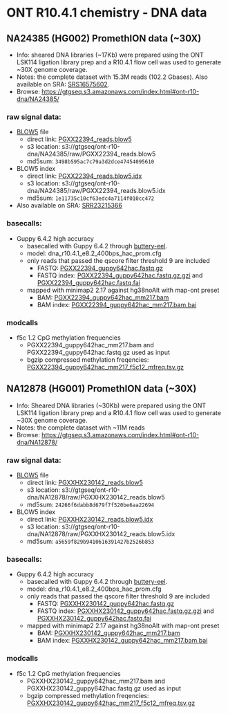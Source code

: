 # ONT R10.4.1 chemistry - DNA data

## NA24385 (HG002) PromethION data (~30X)

- Info: sheared DNA libraries (~17Kb) were prepared using the ONT LSK114 ligation library prep and a R10.4.1 flow cell was used to generate ~30X genome coverage.
- Notes: the complete dataset with 15.3M reads (102.2 Gbases). Also available on SRA: [SRS16575602](https://www.ncbi.nlm.nih.gov/sra/?term=SRS16575602).
- Browse: https://gtgseq.s3.amazonaws.com/index.html#ont-r10-dna/NA24385/

### raw signal data:
- [BLOW5](https://www.nature.com/articles/s41587-021-01147-4) file 
  - direct link: [PGXX22394_reads.blow5](https://gtgseq.s3.amazonaws.com/ont-r10-dna/NA24385/raw/PGXX22394_reads.blow5)  
  - s3 location: s3://gtgseq/ont-r10-dna/NA24385/raw/PGXX22394_reads.blow5
  - md5sum: `3498b595ac7c79a3d2dce47454095610`
- BLOW5 index
  - direct link: [PGXX22394_reads.blow5.idx](https://gtgseq.s3.amazonaws.com/ont-r10-dna/NA24385/raw/PGXX22394_reads.blow5.idx) 
  - s3 location: s3://gtgseq/ont-r10-dna/NA24385/raw/PGXX22394_reads.blow5.idx
  - md5sum: `1e11735c10cf63edc4a7114f010cc472`
- Also available on SRA: [SRR23215366](https://trace.ncbi.nlm.nih.gov/Traces/?view=run_browser&acc=SRR23215366&display=data-access) 

### basecalls:

- Guppy 6.4.2 high accuracy
  - basecalled with Guppy 6.4.2 through [buttery-eel](https://github.com/Psy-Fer/buttery-eel). 
  - model: dna_r10.4.1_e8.2_400bps_hac_prom.cfg
  - only reads that passed the qscore filter threshold 9 are included
    - FASTQ: [PGXX22394_guppy642hac.fastq.gz](https://gtgseq.s3.amazonaws.com/ont-r10-dna/NA24385/analyses/basecalls/guppy642hac/PGXX22394_guppy642hac.fastq.gz)
    - FASTQ index:  [PGXX22394_guppy642hac.fastq.gz.gzi](https://gtgseq.s3.amazonaws.com/ont-r10-dna/NA24385/analyses/basecalls/guppy642hac/PGXX22394_guppy642hac.fastq.gz.gzi) and [PGXX22394_guppy642hac.fastq.fai](https://gtgseq.s3.amazonaws.com/ont-r10-dna/NA24385/analyses/basecalls/guppy642hac/PGXX22394_guppy642hac.fastq.fai)
  - mapped with minimap2 2.17 against hg38noAlt with map-ont preset
    - BAM: [PGXX22394_guppy642hac_mm217.bam](https://gtgseq.s3.amazonaws.com/ont-r10-dna/NA24385/analyses/basecalls/guppy642hac/PGXX22394_guppy642hac_mm217.bam)
    - BAM index: [PGXX22394_guppy642hac_mm217.bam.bai](https://gtgseq.s3.amazonaws.com/ont-r10-dna/NA24385/analyses/basecalls/guppy642hac/PGXX22394_guppy642hac_mm217.bam.bai)

### modcalls

- f5c 1.2 CpG methylation frequencies
  - PGXX22394_guppy642hac_mm217.bam and PGXX22394_guppy642hac.fastq.gz used as input 
  - bgzip compressed methylation freqencies: [PGXX22394_guppy642hac_mm217_f5c12_mfreq.tsv.gz](https://gtgseq.s3.amazonaws.com/ont-r10-dna/NA24385/analyses/modcalls/f5c12/PGXX22394_guppy642hac_mm217_f5c12_mfreq.tsv.gz)

## NA12878 (HG001) PromethION data (~30X)

- Info: Sheared DNA libraries (~30Kb) were prepared using the ONT LSK114 ligation library prep and a R10.4.1 flow cell was used to generate ~30X genome coverage.
- Notes:  the complete dataset with ~11M reads
- Browse: https://gtgseq.s3.amazonaws.com/index.html#ont-r10-dna/NA12878/

### raw signal data:

- [BLOW5](https://www.nature.com/articles/s41587-021-01147-4) file 
  - direct link: [PGXXHX230142_reads.blow5](https://gtgseq.s3.amazonaws.com/ont-r10-dna/NA12878/raw/PGXXHX230142_reads.blow5)
  - s3 location: s3://gtgseq/ont-r10-dna/NA12878/raw/PGXXHX230142_reads.blow5
  - md5sum: `24266f6dabb8d679f7f520be6aa22694`
- BLOW5 index
  - direct link: [PGXXHX230142_reads.blow5.idx](https://gtgseq.s3.amazonaws.com/ont-r10-dna/NA12878/raw/PGXXHX230142_reads.blow5.idx)
  - s3 location: s3://gtgseq/ont-r10-dna/NA12878/raw/PGXXHX230142_reads.blow5.idx
  - md5sum: `a5659f829b9410616391427b2526b853`

### basecalls:

- Guppy 6.4.2 high accuracy
  - basecalled with Guppy 6.4.2 through [buttery-eel](https://github.com/Psy-Fer/buttery-eel). 
  - model: dna_r10.4.1_e8.2_400bps_hac_prom.cfg
  - only reads that passed the qscore filter threshold 9 are included
    - FASTQ: [PGXXHX230142_guppy642hac.fastq.gz](https://gtgseq.s3.amazonaws.com/ont-r10-dna/NA12878/analyses/basecalls/guppy642hac/PGXXHX230142_guppy642hac.fastq.gz)
    - FASTQ index:  [PGXXHX230142_guppy642hac.fastq.gz.gzi](https://gtgseq.s3.amazonaws.com/ont-r10-dna/NA12878/analyses/basecalls/guppy642hac/PGXXHX230142_guppy642hac.fastq.gz.gzi) and [PGXXHX230142_guppy642hac.fastq.fai](https://gtgseq.s3.amazonaws.com/ont-r10-dna/NA12878/analyses/basecalls/guppy642hac/PGXXHX230142_guppy642hac.fastq.fai)
  - mapped with minimap2 2.17 against hg38noAlt with map-ont preset
    - BAM: [PGXXHX230142_guppy642hac_mm217.bam](https://gtgseq.s3.amazonaws.com/ont-r10-dna/NA12878/analyses/basecalls/guppy642hac/PGXXHX230142_guppy642hac_mm217.bam)
    - BAM index: [PGXXHX230142_guppy642hac_mm217.bam.bai](https://gtgseq.s3.amazonaws.com/ont-r10-dna/NA12878/analyses/basecalls/guppy642hac/PGXXHX230142_guppy642hac_mm217.bam.bai)

### modcalls

- f5c 1.2 CpG methylation frequencies
  - PGXXHX230142_guppy642hac_mm217.bam and PGXXHX230142_guppy642hac.fastq.gz used as input 
  - bgzip compressed methylation freqencies: [PGXXHX230142_guppy642hac_mm217_f5c12_mfreq.tsv.gz](https://gtgseq.s3.amazonaws.com/ont-r10-dna/NA12878/analyses/modcalls/f5c12/PGXXHX230142_guppy642hac_mm217_f5c12_mfreq.tsv.gz)
